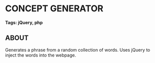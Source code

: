 # CONCEPT GENERATOR

#### Tags: jQuery, php

## ABOUT
Generates a phrase from a random collection of words. Uses jQuery to inject
the words into the webpage.
